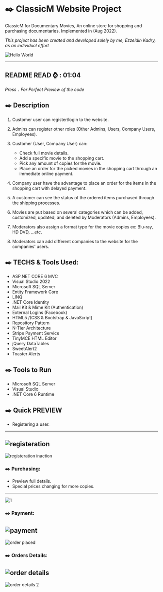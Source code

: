 # :black_nib: ClassicM Website Project 
ClassicM for Documentary Movies, An online store for shopping and purchasing documentaries. Implemented in (Aug 2022).

*This project has been created and developed solely by me, Ezzeldin Kadry, as an individual effort*

![Hello World](https://user-images.githubusercontent.com/110013767/189065093-f3f0225d-e9ce-480d-bc73-ae0aa0e9c481.gif)

---

**README READ** :watch:  : **01:04** 
---
*Press* `.` *For Perfect Preview of the code*
## :black_nib: Description

 1. Customer user can register/login to the website.
 2. Admins can register other roles (Other Admins, Users, 	Company Users, Employees).
 3. Customer (User, Company User) can:
	 - Check full movie details.
	 - Add a specific movie to the shopping cart.
	 - Pick any amount of copies for the movie.
	 - Place an order for the picked movies in the shopping cart through an immediate online payment.
		 
 4. Company user have the advantage to place an order for the items in the shopping cart with delayed payment.
 5. A customer can see the status of the ordered items purchased through the shipping processes. 

 6. Movies are put based on several categories which can be added, customized, updated, and deleted by Moderators (Admins, Employees).
 7. Moderators also assign a format type for the movie copies ex: Blu-ray, HD DVD, …etc.  
 8. Moderators can add different companies to the website for the companies' users.


## :black_nib: TECHS & Tools Used:
- ASP.NET CORE 6 MVC
- Visual Studio 2022
- Microsoft SQL Server
- Entity Framework Core
- LINQ
- .NET Core Identity 
- Mail Kit & Mime Kit (Authentication)
- External Logins (Facebook)
- HTML5 /(CSS & Bootstrap & JavaScript)
- Repository Pattern
- N-Tier Architecture
- Stripe Payment Service
- TinyMCE HTML Editor
- jQuery DataTables
- SweetAlert2
- Toaster Alerts

## :black_nib: Tools to Run
- Microsoft SQL Server
- Visual Studio
- .NET Core 6 Runtime


## :black_nib: Quick PREVIEW
- Registering a user.
---
![registeration](https://user-images.githubusercontent.com/110013767/189069414-5183bbd7-6b8b-499e-884f-aea1bee65ca6.png)
---
![registeration inaction](https://user-images.githubusercontent.com/110013767/189069383-37951a20-bd51-4b87-8423-798919d2f4c6.png)

### :black_nib: Purchasing:
- Preview full details.
- Special prices changing for more copies.
---
![1](https://user-images.githubusercontent.com/110013767/189072410-b88af24b-6c98-4728-8779-9f0a657b71b3.gif)
### :black_nib: Payment:
![payment](https://user-images.githubusercontent.com/110013767/189074248-adcb3e72-75ee-44f1-891c-4ed3daf5cdf4.png)
---
![order placed](https://user-images.githubusercontent.com/110013767/189073964-8808138f-82c2-4076-afab-6c363f8f1395.png)
### :black_nib: Orders Details:
![order details](https://user-images.githubusercontent.com/110013767/189073968-a311c292-77e9-48a4-aa49-a2985f3d5465.png)
---
![order details 2](https://user-images.githubusercontent.com/110013767/189074779-85de42ec-d20f-4873-9129-ad3f60231455.png)
